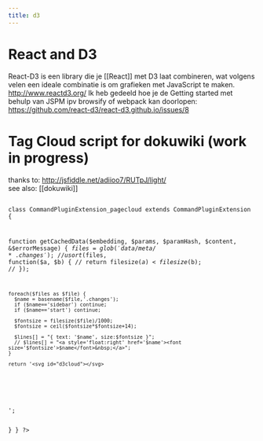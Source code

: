 ```yaml
---
title: d3
---
```


#  React and D3 
React-D3 is een library die je [[React]] met D3 laat combineren, wat volgens velen een ideale combinatie is om grafieken met JavaScript te maken. http://www.reactd3.org/
Ik heb gedeeld hoe je de Getting started met behulp van JSPM ipv browsify of webpack kan doorlopen:
https://github.com/react-d3/react-d3.github.io/issues/8 

#  Tag Cloud script for dokuwiki (work in progress)
thanks to: http://jsfiddle.net/adiioo7/RUTpJ/light/
\
see also: [[dokuwiki]]

<code php>
<?php

class CommandPluginExtension_pagecloud extends CommandPluginExtension {
  
  function getCachedData($embedding, $params, $paramHash, $content, &$errorMessage) {
    $files = glob('data/meta/*.changes');
    // usort($files, function($a, $b) {
    //     return filesize($a) < filesize($b);
    // });

    foreach($files as $file) {
      $name = basename($file,'.changes');
      if ($name=='sidebar') continue;
      if ($name=='start') continue;

      $fontsize = filesize($file)/1000;
      $fontsize = ceil($fontsize*$fontsize+14);
      
      $lines[] = "{ text: '$name', size:$fontsize }";
      // $lines[] = "<a style='float:right' href='$name'><font size='$fontsize'>$name</font>&nbsp;</a>";
    }

    return '<svg id="d3cloud"></svg>
<script src="http://d3js.org/d3.v3.min.js" charset="utf-8"></script>
<script src="https://jardindesconnaissances.googlecode.com/svn-history/r82/trunk/public/js/d3.layout.cloud.js" charset="utf-8"></script>

<script>
  var fill = d3.scale.category20();

  d3.layout.cloud().size([700, 1000])
  .words(['.join(',',$lines).'])
  .rotate(function() { return 0; }) // ~~(Math.random() * 2) * 90; })
  .font("Impact")
  .fontSize(function(d) { return d.size; })
  .on("end", draw)
  .start();

  function draw(words) {
    d3.select("#d3cloud") //.append("svg")
    .attr("width", 700)
    .attr("height", 1000)
    .append("g")
    .attr("transform", "translate(350,500)")
    .selectAll("text")
    .data(words)
    .enter().append("a")
    .attr("xlink:href", function(d) { return d.text; })
    .append("text")
    .style("font-size", function(d) { return d.size + "px"; })
    .style("font-family", "Impact")
    .style("fill", function(d, i) { return fill(i); })
    .attr("text-anchor", "middle")
    .attr("transform", function(d) {
      return "translate(" + [d.x, d.y] + ")rotate(" + d.rotate + ")";
    })
    .text(function(d) { return d.text; });
  }
</script>';
  }
}
?>
```
